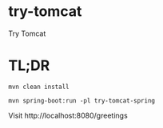 # try-tomcat

Try Tomcat

# TL;DR

    mvn clean install
    
    mvn spring-boot:run -pl try-tomcat-spring
    
Visit http://localhost:8080/greetings